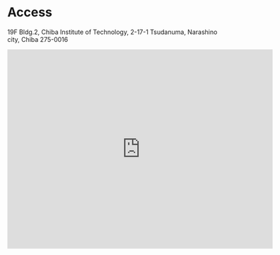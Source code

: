 # Access
19F Bldg.2, Chiba Institute of Technology, 2-17-1 Tsudanuma, Narashino city, Chiba 275-0016

<iframe src="https://www.google.com/maps/embed?pb=!1m18!1m12!1m3!1d3240.5188758417235!2d140.02136350000006!3d35.68884699999999!2m3!1f0!2f0!3f0!3m2!1i1024!2i768!4f13.1!3m3!1m2!1s0x602280271c38ab81%3A0x9b26ed71e15bb456!2z5Y2D6JGJ5bel5qWt5aSn5a2m!5e0!3m2!1sja!2sjp!4v1442668748838" width="600" height="450" frameborder="0" style="border:0" allowfullscreen></iframe>
